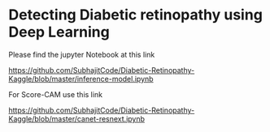 # Detecting Diabetic retinopathy using Deep Learning 

Please find the jupyter Notebook at this link

https://github.com/SubhajitCode/Diabetic-Retinopathy-Kaggle/blob/master/inference-model.ipynb


For Score-CAM use this link


https://github.com/SubhajitCode/Diabetic-Retinopathy-Kaggle/blob/master/canet-resnext.ipynb
